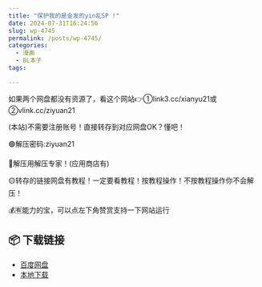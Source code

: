 ```yaml
---
title: "保护我的是金发的yin乱SP !"
date: 2024-07-31T16:24:56
slug: wp-4745
permalink: /posts/wp-4745/
categories:
  - 漫画
  - BL本子
tags:

---
```


如果两个网盘都没有资源了，看这个网站👉①link3.cc/xianyu21或②vlink.cc/ziyuan21

(本站)不需要注册账号！直接转存到对应网盘OK？懂吧！

🟢解压密码:ziyuan21

🔵解压用解压专家！(应用商店有)

🟡转存的链接网盘有教程！一定要看教程！按教程操作！不按教程操作你不会解压！

💰🈶能力的宝，可以点左下角赞赏支持一下网站运行

## 📦 下载链接
- [百度网盘](https://blziyuan21.com/pay-download/4745?key=07baf2be73&down_id=0)
- [本地下载](https://blziyuan21.com/pay-download/4745?key=07baf2be73&down_id=1)

